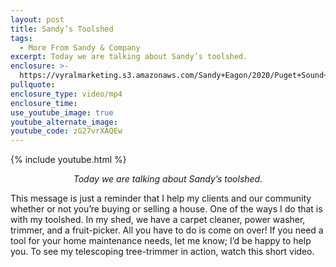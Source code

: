 ```yaml
---
layout: post
title: Sandy’s Toolshed
tags:
  - More From Sandy & Company
excerpt: Today we are talking about Sandy’s toolshed.
enclosure: >-
  https://vyralmarketing.s3.amazonaws.com/Sandy+Eagon/2020/Puget+Sound+Real+Estate+Agent-+Sandy's+Toolshed.mp4
pullquote:
enclosure_type: video/mp4
enclosure_time:
use_youtube_image: true
youtube_alternate_image:
youtube_code: zG27vrXAQEw
---
```


{% include youtube.html %}

<p style="text-align: center;"><em>Today we are talking about Sandy’s toolshed.</em></p>

This message is just a reminder that I help my clients and our community whether or not you’re buying or selling a house. One of the ways I do that is with my toolshed. In my shed, we have a carpet cleaner, power washer, trimmer, and a fruit-picker. All you have to do is come on over\! If you need a tool for your home maintenance needs, let me know; I’d be happy to help you. To see my telescoping tree-trimmer in action, watch this short video.